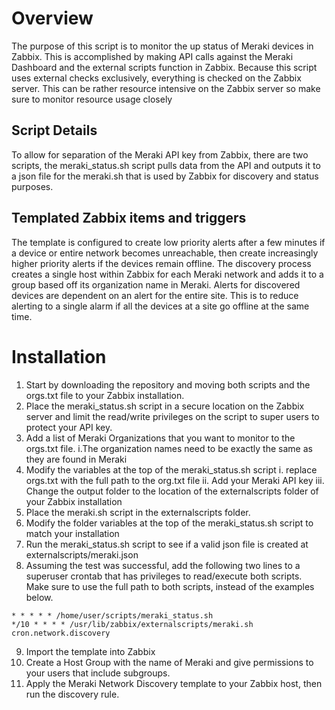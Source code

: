 # Overview
 The purpose of this script is to monitor the up status of Meraki devices in Zabbix. This is accomplished by making API calls against the Meraki Dashboard and the external scripts function in Zabbix. Because this script uses external checks exclusively, everything is checked on the Zabbix server. This can be rather resource intensive on the Zabbix server so make sure to monitor resource usage closely
## Script Details
 To allow for separation of the Meraki API key from Zabbix, there are two scripts, the meraki_status.sh script pulls data from the API and outputs it to a json file for the meraki.sh that is used by Zabbix for discovery and status purposes.
## Templated Zabbix items and triggers
 The template is configured to create low priority alerts after a few minutes if a device or entire network becomes unreachable, then create increasingly higher priority alerts if the devices remain offline. The discovery process creates a single host within Zabbix for each Meraki network and adds it to a group based off its organization name in Meraki. 
 Alerts for discovered devices are dependent on an alert for the entire site. This is to reduce alerting to a single alarm if all the devices at a site go offline at the same time. 
# Installation
 1.	Start by downloading the repository and moving both scripts and the orgs.txt file to your Zabbix installation.
 2.	Place the meraki_status.sh script in a secure location on the Zabbix server and limit the read/write privileges on the script to super users to protect your API key. 
 3. Add a list of Meraki Organizations that you want to monitor to the orgs.txt file. 
	i.The organization names need to be exactly the same as they are found in Meraki
 4.	Modify the variables at the top of the meraki_status.sh script
	i. replace orgs.txt with the full path to the org.txt file
	ii.	Add your Meraki API key
	iii. Change the output folder to the location of the externalscripts folder of your Zabbix installation 
 5. Place the meraki.sh script in the externalscripts folder.
 6. Modify the folder variables at the top of the meraki_status.sh script to match your installation 
 7.	Run the meraki_status.sh script to see if a valid json file is created at externalscripts/meraki.json
 8.	Assuming the test was successful, add the following two lines to a superuser crontab that has privileges to read/execute both scripts. Make sure to use the full path to both scripts, instead of the examples below. 

 ```
 * * * * * /home/user/scripts/meraki_status.sh
 */10 * * * * /usr/lib/zabbix/externalscripts/meraki.sh cron.network.discovery  
 ```

 9. Import the template into Zabbix
 10. Create a Host Group with the name of Meraki and give permissions to your users that include subgroups. 
 11. Apply the Meraki Network Discovery template to your Zabbix host, then run the discovery rule. 

